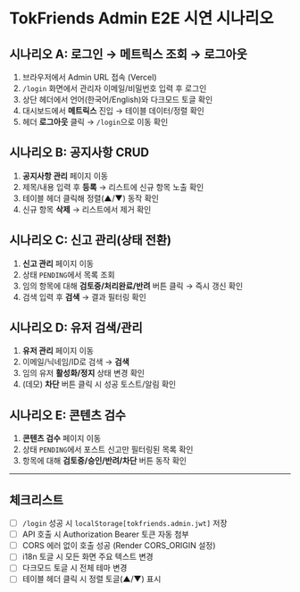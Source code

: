 # TokFriends Admin E2E 시연 시나리오

## 시나리오 A: 로그인 → 메트릭스 조회 → 로그아웃
1. 브라우저에서 Admin URL 접속 (Vercel)
2. `/login` 화면에서 관리자 이메일/비밀번호 입력 후 로그인
3. 상단 헤더에서 언어(한국어/English)와 다크모드 토글 확인
4. 대시보드에서 **메트릭스** 진입 → 테이블 데이터/정렬 확인
5. 헤더 **로그아웃** 클릭 → `/login`으로 이동 확인

## 시나리오 B: 공지사항 CRUD
1. **공지사항 관리** 페이지 이동
2. 제목/내용 입력 후 **등록** → 리스트에 신규 항목 노출 확인
3. 테이블 헤더 클릭해 정렬(▲/▼) 동작 확인
4. 신규 항목 **삭제** → 리스트에서 제거 확인

## 시나리오 C: 신고 관리(상태 전환)
1. **신고 관리** 페이지 이동
2. 상태 `PENDING`에서 목록 조회
3. 임의 항목에 대해 **검토중/처리완료/반려** 버튼 클릭 → 즉시 갱신 확인
4. 검색 입력 후 **검색** → 결과 필터링 확인

## 시나리오 D: 유저 검색/관리
1. **유저 관리** 페이지 이동
2. 이메일/닉네임/ID로 검색 → **검색**
3. 임의 유저 **활성화/정지** 상태 변경 확인
4. (데모) **차단** 버튼 클릭 시 성공 토스트/알림 확인

## 시나리오 E: 콘텐츠 검수
1. **콘텐츠 검수** 페이지 이동
2. 상태 `PENDING`에서 포스트 신고만 필터링된 목록 확인
3. 항목에 대해 **검토중/승인/반려/차단** 버튼 동작 확인

---

## 체크리스트
- [ ] `/login` 성공 시 `localStorage[tokfriends.admin.jwt]` 저장
- [ ] API 호출 시 Authorization Bearer 토큰 자동 첨부
- [ ] CORS 에러 없이 호출 성공 (Render CORS_ORIGIN 설정)
- [ ] i18n 토글 시 모든 화면 주요 텍스트 변경
- [ ] 다크모드 토글 시 전체 테마 변경
- [ ] 테이블 헤더 클릭 시 정렬 토글(▲/▼) 표시

